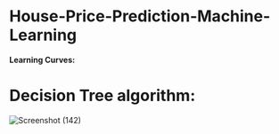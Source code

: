 # House-Price-Prediction-Machine-Learning

**Learning Curves:**
# Decision Tree algorithm:
![Screenshot (142)](https://github.com/Ibrokhim7755/House-Price-Prediction-Machine-Learning/assets/89033710/e1f0c5b2-2ac0-4c12-9a06-6d4af2560144)
